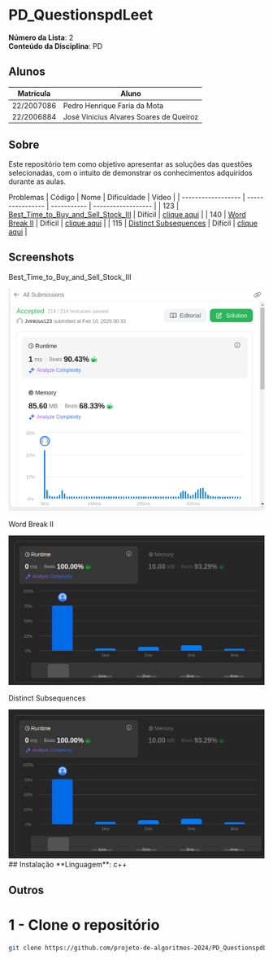 # PD_QuestionspdLeet

**Número da Lista**: 2<br>
**Conteúdo da Disciplina**: PD<br>

## Alunos
|Matrícula | Aluno |
| -- | -- |
| 22/2007086  | Pedro Henrique Faria da Mota|
| 22/2006884  |  José Vinicius Alvares Soares de Queiroz |

## Sobre 
Este repositório tem como objetivo apresentar as soluções das questões selecionadas, com o intuito de demonstrar os conhecimentos adquiridos durante as aulas.

Problemas
| Código | Nome | Dificuldade | Vídeo |
| ------------------ | ---------------- | ----------- | ------------------ |
| 123 | [Best_Time_to_Buy_and_Sell_Stock_III](https://leetcode.com/problems/best-time-to-buy-and-sell-stock-iii/description/) | Difícil | [clique aqui](https://youtu.be/aoPvDnpb2wM) |
| 140 | [Word Break II](https://leetcode.com/problems/word-break-ii/description/) | Difícil | [clique aqui](https://youtu.be/LfY6vOr1QzE) |
| 115 | [Distinct Subsequences](https://leetcode.com/problems/distinct-subsequences/description/) | Difícil | [clique aqui](https://youtu.be/zTs0KVktCVc) |



## Screenshots
Best_Time_to_Buy_and_Sell_Stock_III
<div align="center"><img src="/123.Best_Time_to_Buy_and_Sell_Stock_III/123.png" height=auto width=auto></div>

Word Break II
<div align="center"><img src="/140. Word Break II/140._Word_Break_II.png" height=auto width=auto></div>

Distinct Subsequences
<div align="center"><img src="/140. Word Break II/140._Word_Break_II.png" height=auto width=auto></div>
## Instalação 
**Linguagem**: c++<br>


## Outros 
# 1 - Clone o repositório
```bash
git clone https://github.com/projeto-de-algoritmos-2024/PD_QuestionspdLeet.git
```




